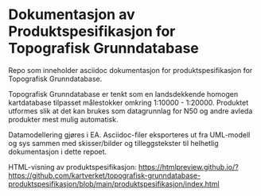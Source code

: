 # Dokumentasjon av Produktspesifikasjon for Topografisk Grunndatabase #

Repo som inneholder asciidoc dokumentasjon for produktspesifikasjon for Topografisk Grunndatabase.

Topografisk Grunndatabase er tenkt som en landsdekkende homogen kartdatabase tilpasset målestokker omkring 1:10000 - 1:20000. 
Produktet utformes slik at det kan brukes som datagrunnlag for N50 og andre avleda produkter mest mulig automatisk.

Datamodellering gjøres i EA. Asciidoc-filer eksporteres ut fra UML-modell og sys sammen med skisser/bilder og tilleggstekster til helhetlig dokumentasjon i dette repoet.

HTML-visning av produktspesifikasjon: https://htmlpreview.github.io/?https://github.com/kartverket/topografisk-grunndatabase-produktspesifikasjon/blob/main/produktspesifikasjon/index.html

